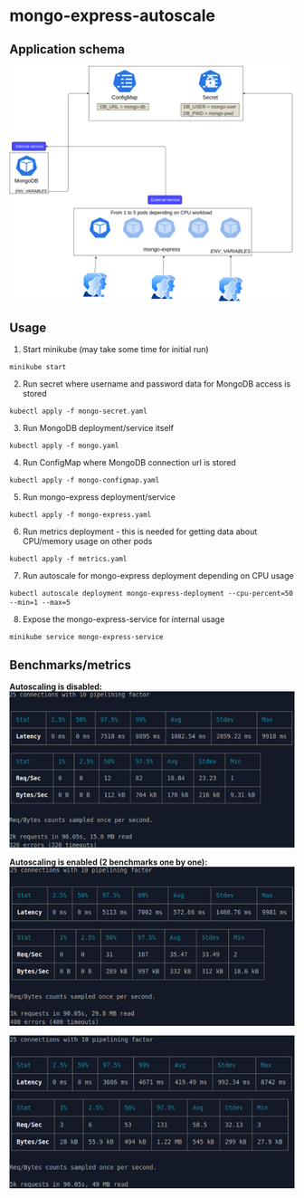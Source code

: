 mongo-express-autoscale
========


## Application schema

![text](https://github.com/Vincitore1402/k8s-learning/blob/master/mongo-express-autoscale/images/schema.png)

## Usage

1) Start minikube (may take some time for initial run)
```$xslt
minikube start
```

2) Run secret where username and password data for MongoDB access is stored
```$xslt
kubectl apply -f mongo-secret.yaml
```

3) Run MongoDB deployment/service itself

```$xslt
kubectl apply -f mongo.yaml
```

4) Run ConfigMap where MongoDB connection url is stored

```$xslt
kubectl apply -f mongo-configmap.yaml
```

5) Run mongo-express deployment/service

```$xslt
kubectl apply -f mongo-express.yaml
```

6) Run metrics deployment - this is needed for getting data about CPU/memory usage on other pods

```$xslt
kubectl apply -f metrics.yaml
```

7) Run autoscale for mongo-express deployment depending on CPU usage

```$xslt
kubectl autoscale deployment mongo-express-deployment --cpu-percent=50 --min=1 --max=5
```

8) Expose the mongo-express-service for internal usage

```$xslt
minikube service mongo-express-service
```
## Benchmarks/metrics

**Autoscaling is disabled:**
![autoscaling_is_disabled](https://github.com/Vincitore1402/k8s-learning/blob/master/mongo-express-autoscale/images/no_autoscale_benchmark.png)

**Autoscaling is enabled (2 benchmarks one by one):**
![autoscaling_is_enabled_1](https://github.com/Vincitore1402/k8s-learning/blob/master/mongo-express-autoscale/images/autoscale_benchmark_1.png)

![autoscaling_is_enabled_2](https://github.com/Vincitore1402/k8s-learning/blob/master/mongo-express-autoscale/images/autoscale_benchmark_2.png)


